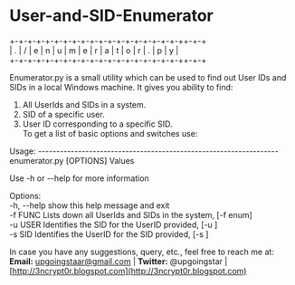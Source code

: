 User-and-SID-Enumerator
=======================

+-+-+-+-+-+-+-+-+-+-+-+-+-+-+-+-+-+-+-++-+-+  
| . | / | e | n | u | m | e | r | a | t | o | r | . | p | y |  
+-+-+-+-+-+-+-+-+-+-+-+-+-+-+-+-+-+-+-++-+-+  

Enumerator.py is a small utility which can be used to find out User IDs and SIDs in a local Windows machine. It gives you ability to find:  
1. All UserIds and SIDs in a system.  
2. SID of a specific user.  
3. User ID corresponding to a specific SID.  
To get a list of basic options and switches use:


Usage: ------------------------------------------------------------------  
enumerator.py	[OPTIONS]	Values  
  
Use -h or --help for more information  
  
Options:  
  -h, --help  show this help message and exit  
  -f FUNC     Lists down all UserIds and SIDs in the system, [-f enum]  
  -u USER     Identifies the SID for the UserID provided, [-u <userId> ]  
  -s SID      Identifies the UserID for the SID provided, [-s <sid> ]
  
In case you have any suggestions, query, etc., feel free to reach me at:  
<b>Email:</b> upgoingstaar@gmail.com   |   <b>Twitter:</b> @upgoingstar   |   [http://3ncrypt0r.blogspot.com](http://3ncrypt0r.blogspot.com)



